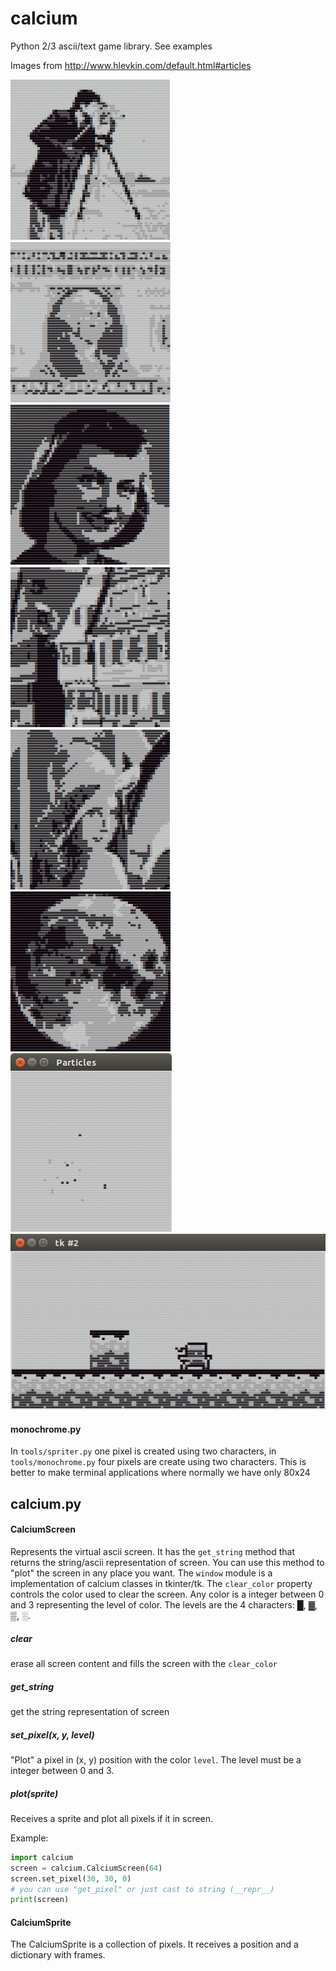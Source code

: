 # calcium
Python 2/3 ascii/text game library. See examples

Images from http://www.hlevkin.com/default.html#articles

![cameraman.png](screenshots/cameraman.png) ![dollar.png](screenshots/dollar.png) ![girlface.png](screenshots/girlface.png) ![houses.png](screenshots/houses.png) ![lenna.png](screenshots/lenna.png) ![moon.png](screenshots/moon.png) ![particles.png](screenshots/particles.png) ![simple_arcade_physics.png](screenshots/simple_arcade_physics.png)

#### monochrome.py
In `tools/spriter.py` one pixel is created using two characters, in `tools/monochrome.py` four pixels are create using two characters.
This is better to make terminal applications where normally we have only 80x24

## calcium.py
#### CalciumScreen
Represents the virtual ascii screen. It has the `get_string` method that returns the string/ascii representation of screen. You can use this method to "plot" the screen in any place you want. The `window` module is a implementation of calcium classes in tkinter/tk. The `clear_color` property controls the color used to clear the screen. Any color is a integer between 0 and 3 representing the level of color. The levels are the 4 characters: █, ▓, ▒, ░.

##### clear
erase all screen content and fills the screen with the `clear_color`

##### get_string
get the string representation of screen

##### set_pixel(x, y, level)
"Plot" a pixel in (x, y) position with the color `level`. The level must be a integer between 0 and 3.

##### plot(sprite)
Receives a sprite and plot all pixels if it in screen.

Example:
```python
import calcium
screen = calcium.CalciumScreen(64)
screen.set_pixel(30, 30, 0)
# you can use "get_pixel" or just cast to string (__repr__)
print(screen)
```

#### CalciumSprite
The CalciumSprite is a collection of pixels. It receives a position and a dictionary with frames.
